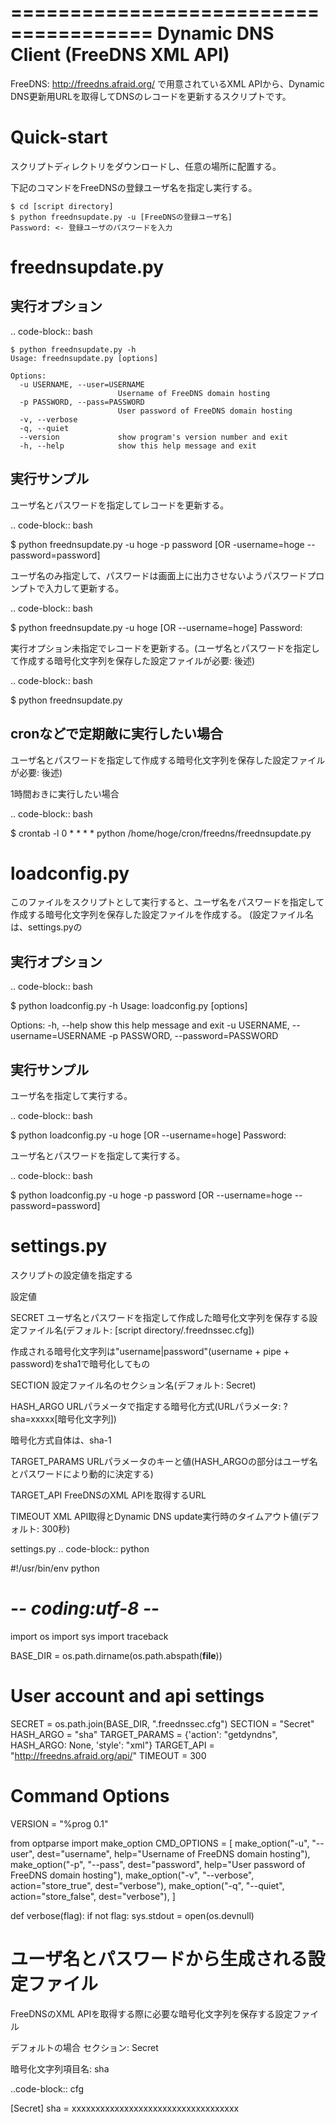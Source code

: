 ======================================
 Dynamic DNS Client (FreeDNS XML API)
======================================

FreeDNS: http://freedns.afraid.org/ で用意されているXML APIから、Dynamic DNS更新用URLを取得してDNSのレコードを更新するスクリプトです。


Quick-start
===========

スクリプトディレクトリをダウンロードし、任意の場所に配置する。

下記のコマンドをFreeDNSの登録ユーザ名を指定し実行する。

    $ cd [script directory]
    $ python freednsupdate.py -u [FreeDNSの登録ユーザ名]
    Password: <- 登録ユーザのパスワードを入力

freednsupdate.py
================

実行オプション
--------------

.. code-block:: bash

    $ python freednsupdate.py -h
    Usage: freednsupdate.py [options]

    Options:
      -u USERNAME, --user=USERNAME
                            Username of FreeDNS domain hosting
      -p PASSWORD, --pass=PASSWORD
                            User password of FreeDNS domain hosting
      -v, --verbose
      -q, --quiet
      --version             show program's version number and exit
      -h, --help            show this help message and exit


実行サンプル
------------

ユーザ名とパスワードを指定してレコードを更新する。

.. code-block:: bash

  $ python freednsupdate.py -u hoge -p password [OR -username=hoge --password=password]

ユーザ名のみ指定して、パスワードは画面上に出力させないようパスワードプロンプトで入力して更新する。

.. code-block:: bash

  $ python freednsupdate.py -u hoge [OR --username=hoge]
  Password:

実行オプション未指定でレコードを更新する。(ユーザ名とパスワードを指定して作成する暗号化文字列を保存した設定ファイルが必要: 後述)

.. code-block:: bash

  $ python freednsupdate.py


cronなどで定期敵に実行したい場合
--------------------------------

ユーザ名とパスワードを指定して作成する暗号化文字列を保存した設定ファイルが必要: 後述)

1時間おきに実行したい場合

.. code-block:: bash

  $ crontab -l
  0 * * * * python /home/hoge/cron/freedns/freednsupdate.py


loadconfig.py
=============

このファイルをスクリプトとして実行すると、ユーザ名をパスワードを指定して作成する暗号化文字列を保存した設定ファイルを作成する。
(設定ファイル名は、settings.pyの


実行オプション
--------------

.. code-block:: bash

  $ python loadconfig.py -h
  Usage: loadconfig.py [options]

  Options:
    -h, --help            show this help message and exit
    -u USERNAME, --username=USERNAME
    -p PASSWORD, --password=PASSWORD

実行サンプル
------------

ユーザ名を指定して実行する。

.. code-block:: bash

  $ python loadconfig.py -u hoge [OR --username=hoge]
  Password:

ユーザ名とパスワードを指定して実行する。

.. code-block:: bash

  $ python loadconfig.py -u hoge -p password [OR --username=hoge --password=password]

settings.py
===========

スクリプトの設定値を指定する

設定値

SECRET
  ユーザ名とパスワードを指定して作成した暗号化文字列を保存する設定ファイル名(デフォルト: [script directory/.freednssec.cfg])

  作成される暗号化文字列は"username|password"(username + pipe + password)をsha1で暗号化してもの

SECTION
  設定ファイル名のセクション名(デフォルト: Secret)

HASH_ARGO
  URLパラメータで指定する暗号化方式(URLパラメータ: ?sha=xxxxx[暗号化文字列])

  暗号化方式自体は、sha-1

TARGET_PARAMS
  URLパラメータのキーと値(HASH_ARGOの部分はユーザ名とパスワードにより動的に決定する)

TARGET_API
  FreeDNSのXML APIを取得するURL

TIMEOUT
  XML API取得とDynamic DNS update実行時のタイムアウト値(デフォルト: 300秒)

settings.py
.. code-block:: python

  #!/usr/bin/env python
  # -*- coding:utf-8 -*-

  import os
  import sys 
  import traceback

  BASE_DIR = os.path.dirname(os.path.abspath(__file__))

  # User account and api settings
  SECRET = os.path.join(BASE_DIR, ".freednssec.cfg")
  SECTION = "Secret"
  HASH_ARGO = "sha"
  TARGET_PARAMS = {'action': "getdyndns", HASH_ARGO: None, 'style': "xml"}
  TARGET_API = "http://freedns.afraid.org/api/"
  TIMEOUT = 300 

  # Command Options
  VERSION = "%prog 0.1"

  from optparse import make_option
  CMD_OPTIONS = [ 
      make_option("-u", "--user", dest="username",
          help="Username of FreeDNS domain hosting"),
      make_option("-p", "--pass", dest="password",
          help="User password of FreeDNS domain hosting"),
      make_option("-v", "--verbose",
          action="store_true", dest="verbose"),
      make_option("-q", "--quiet",
          action="store_false", dest="verbose"),
  ]


  def verbose(flag):
      if not flag:
          sys.stdout = open(os.devnull)

ユーザ名とパスワードから生成される設定ファイル
==============================================

FreeDNSのXML APIを取得する際に必要な暗号化文字列を保存する設定ファイル

デフォルトの場合
  セクション: Secret

  暗号化文字列項目名: sha

..code-block:: cfg

  [Secret]
  sha = xxxxxxxxxxxxxxxxxxxxxxxxxxxxxxxxxxx


